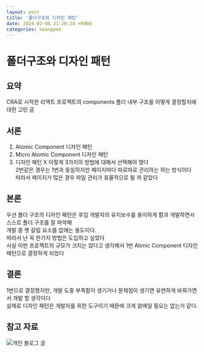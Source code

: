 ```yaml
---
layout: post
title: '폴더구조와 디자인 패턴'
date: 2024-02-06 21:26:24 +0900
categories: haanppen
---
```


# 폴더구조와 디자인 패턴

## 요약

CRA로 시작한 리액트 프로젝트의 components 폴더 내부 구조를 어떻게 결정할지에 대한 고민 글

## 서론

1. Atomic Component 디자인 패턴
2. Micro Atomic Component 디자인 패턴
3. 디자인 패턴 X
   이렇게 3가지의 방법에 대해서 선택해야 했다  
   2번같은 경우는 1번과 동일하지만 페이지마다 따로따로 관리하는 하는 방식이다  
   따라서 페이지가 많은 경우 파일 관리가 효율적으로 될 꺼 같았다

## 본론

우선 폴더 구조의 디자인 패턴은 후임 개발자의 유지보수를 용이하게 함과 개발하면서 스스로 폴더 구조를 잘 파악해  
개발 중 햇 갈림 요소를 없애는 용도이다.  
따라서 난 꼭 한가지 방법은 도입하고 싶었다  
사실 이번 프로젝트의 규모가 크지는 않다고 생각해서 1번 Atimic Component 디자인 패턴으로 결정하게 되었다

## 결론

1번으로 결정했지만, 개발 도중 부족함이 생기거나 문제점이 생기면 유연하게 바꿔가면서 개발 할 생각이다  
실제로 디자인 패턴은 개발자를 위한 도구이기 때문에 크게 얽매일 필요는 없는거 같다.

## 참고 자료

![개인 블로그 글](https://yozm.wishket.com/magazine/detail/1531/)
